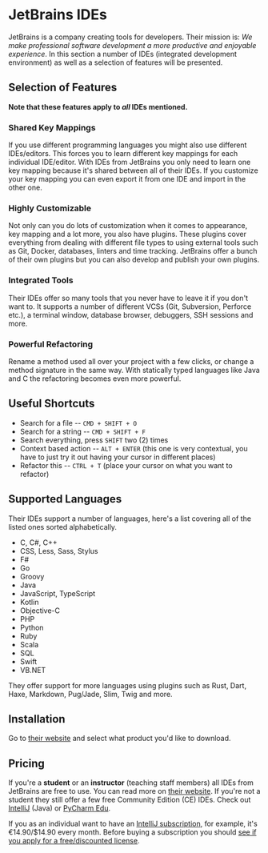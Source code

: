 # JetBrains IDEs

JetBrains is a company creating tools for developers. Their mission is: _We make professional software development a more productive and enjoyable experience_. In this section a number of IDEs (integrated development environment) as well as a selection of features will be presented.

## Selection of Features

**Note that these features apply to _all_ IDEs mentioned.**

### Shared Key Mappings

If you use different programming languages you might also use different IDEs/editors. This forces you to learn different key mappings for each individual IDE/editor. With IDEs from JetBrains you only need to learn one key mapping because it's shared between all of their IDEs. If you customize your key mapping you can even export it from one IDE and import in the other one.

### Highly Customizable

Not only can you do lots of customization when it comes to appearance, key mapping and a lot more, you also have plugins. These plugins cover everything from dealing with different file types to using external tools such as Git, Docker, databases, linters and time tracking. JetBrains offer a bunch of their own plugins but you can also develop and publish your own plugins.

### Integrated Tools

Their IDEs offer so many tools that you never have to leave it if you don't want to. It supports a number of different VCSs (Git, Subversion, Perforce etc.), a terminal window, database browser, debuggers, SSH sessions and more.

### Powerful Refactoring

Rename a method used all over your project with a few clicks, or change a method signature in the same way. With statically typed languages like Java and C the refactoring becomes even more powerful.

## Useful Shortcuts

* Search for a file -- `CMD + SHIFT + O`
* Search for a string -- `CMD + SHIFT + F`
* Search everything, press `SHIFT` two (2) times
* Context based action -- `ALT + ENTER` (this one is very contextual, you have to just try it out having your cursor in different places)
* Refactor this -- `CTRL + T` (place your cursor on what you want to refactor)

## Supported Languages

Their IDEs support a number of languages, here's a list covering all of the listed ones sorted alphabetically.

* C, C#, C++
* CSS, Less, Sass, Stylus
* F#
* Go
* Groovy
* Java
* JavaScript, TypeScript
* Kotlin
* Objective-C
* PHP
* Python
* Ruby
* Scala
* SQL
* Swift
* VB.NET

They offer support for more languages using plugins such as Rust, Dart, Haxe, Markdown, Pug/Jade, Slim, Twig and more.

## Installation

Go to [their website](https://www.jetbrains.com/products.html?fromMenu#type=ide) and select what product you'd like to download.

## Pricing

If you're a **student** or an **instructor** (teaching staff members) all IDEs from JetBrains are free to use. You can read more on [their website](https://www.jetbrains.com/student/). If you're not a student they still offer a few free Community Edition (CE) IDEs. Check out [IntelliJ](https://www.jetbrains.com/idea/) (Java) or [PyCharm Edu](https://www.jetbrains.com/pycharm-edu/).

If you as an individual want to have an [IntelliJ subscription](https://www.jetbrains.com/idea/buy/#edition=personal), for example, it's €14.90/$14.90 every month. Before buying a subscription you should [see if you apply for a free/discounted license](https://www.jetbrains.com/idea/buy/#edition=discounts).
